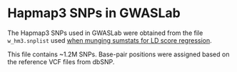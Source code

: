 # Hapmap3 SNPs in GWASLab

The Hapmap3 SNPs used in GWASLab were obtained from the file `w_hm3.snplist` used [when munging sumstats for LD score regression](https://github.com/bulik/ldsc/wiki/Heritability-and-Genetic-Correlation). 

This file contains ~1.2M SNPs. Base-pair positions were assigned based on the reference VCF files from dbSNP.